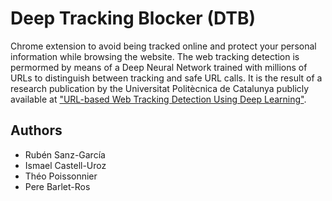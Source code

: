 # Deep Tracking Blocker (DTB)
Chrome extension to avoid being tracked online and protect your personal information while browsing the website. The web tracking detection is permormed by means of a Deep Neural Network trained with millions of URLs to distinguish between tracking and safe URL calls. It is the result of a research publication by the Universitat Politècnica de Catalunya publicly available at ["URL-based Web Tracking Detection Using Deep Learning"](http://dl.ifip.org/db/conf/cnsm/cnsm2020/1570659553.pdf).

## Authors
* Rubén Sanz-García
* Ismael Castell-Uroz
* Théo Poissonnier
* Pere Barlet-Ros